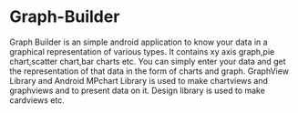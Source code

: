 # Graph-Builder
Graph Builder is an simple android application to know your data in a graphical representation of various types.
It contains xy axis graph,pie chart,scatter chart,bar charts etc. You can simply enter your data and get the representation 
of that data in the form of charts and graph.
GraphView Library and Android MPchart Library is used to make chartviews and graphviews and to present data on it.
Design library is used to make cardviews etc.
